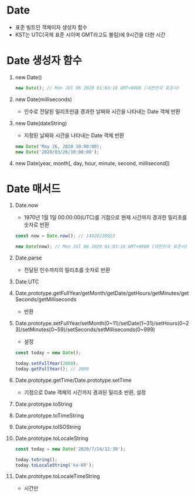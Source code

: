 # Date

- 표준 빌트인 객체이자 생성자 함수
- KST는 UTC(국제 표준 시이며 GMT라고도 불림)에 9시간을 더한 시간

# Date 생성자 함수

1. new Date()

   ```jsx
   new Date(); // Mon JUl 06 2020 01:03:18 GMT+0900 (대한민국 표준시)
   ```

2. new Date(milliseconds)
   - 인수로 전달된 밀리초만큼 경과한 날짜와 시간을 나타내는 Date 객체 반환
3. new Date(dateString)

   - 지정된 날짜와 시간을 나타내는 Date 객체 반환

   ```jsx
   new Date('May 26, 2020 10:00:00);
   new Date('2020/03/26/10:00:00');
   ```

4. new Date(year, month[, day, hour, minute, second, millisecond])

# Date 매서드

1. Date.now

   - 1970년 1월 1일 00:00:00(UTC)를 기점으로 현재 시간까지 경과한 밀리초를 숫자로 반환

   ```jsx
   const now = Date.now(); // 14028230923

   new Date(now); // Mon JUl 06 2020 01:03:18 GMT+0900 (대한민국 표준시)
   ```

2. Date.parse
   - 전달된 인수까지의 밀리초를 숫자로 반환
3. Date.UTC
4. Date.prototype.getFullYear/getMonth/getDate/getHours/getMinutes/getSeconds/getMilliseconds
   - 반환
5. Date.prototype.setFullYear/setMonth(0~11)/setDate(1~31)/setHours(0~23)/setMinutes(0~59)/setSeconds/setMilliseconds(0~999)

   - 설정

   ```jsx
   const today = new Date();

   today.setFullYear(2000);
   today.getFullYear(); // 2000
   ```

6. Date.prototype.getTime/Date.prototype.setTime
   - 기점으로 Date 객체의 시간까지 경과된 밀리초 반환, 설정
7. Date.prototype.toString
8. Date.prototype.toTimeString
9. Date.prototype.toISOString
10. Date.prototype.toLocaleString

    ```jsx
    const today = new Date('2020/7/24/12:30');

    today.toSring();
    today.toLocaleString('ko-KR');
    ```

11. Date.prototype.toLocaleTimeString
    - 시간만
